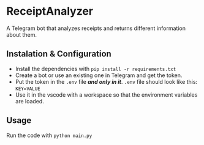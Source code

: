 # ReceiptAnalyzer
A Telegram bot that analyzes receipts and returns different information about them.

## Instalation & Configuration
- Install the dependencies with `pip install -r requirements.txt`
- Create a bot or use an existing one in Telegram and get the token.
- Put the token in the `.env` file ***and only in it***. `.env` file should look like this: `KEY=VALUE`
- Use it in the vscode with a workspace so that the environment variables are loaded.

## Usage
Run the code with `python main.py`